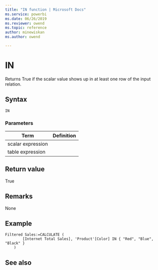 ```yaml
---
title: "IN function | Microsoft Docs"
ms.service: powerbi 
ms.date: 06/26/2019
ms.reviewer: owend
ms.topic: reference
author: minewiskan
ms.author: owend

---
```

# IN
Returns True if the scalar value shows up in at least one row of the input relation.
  
## Syntax  
  
```dax
IN 
```
  
### Parameters  
  
|Term|Definition|  
|--------|--------------|  
|scalar expression||  
|table expression||  

  
## Return value  
True
  
## Remarks  
None
  
## Example  

```dax
Filtered Sales:=CALCULATE (
        [Internet Total Sales], 'Product'[Color] IN { "Red", "Blue", "Black" }
    )
```
  
## See also  

  
